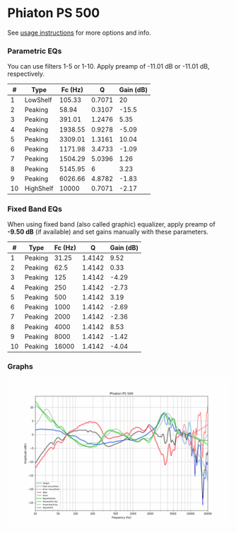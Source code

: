 # Phiaton PS 500
See [usage instructions](https://github.com/jaakkopasanen/AutoEq#usage) for more options and info.

### Parametric EQs
You can use filters 1-5 or 1-10. Apply preamp of -11.01 dB or -11.01 dB, respectively.

|   # | Type      |   Fc (Hz) |      Q |   Gain (dB) |
|-----|-----------|-----------|--------|-------------|
|   1 | LowShelf  |    105.33 | 0.7071 |       20    |
|   2 | Peaking   |     58.94 | 0.3107 |      -15.5  |
|   3 | Peaking   |    391.01 | 1.2476 |        5.35 |
|   4 | Peaking   |   1938.55 | 0.9278 |       -5.09 |
|   5 | Peaking   |   3309.01 | 1.3161 |       10.04 |
|   6 | Peaking   |   1171.98 | 3.4733 |       -1.09 |
|   7 | Peaking   |   1504.29 | 5.0396 |        1.26 |
|   8 | Peaking   |   5145.95 | 6      |        3.23 |
|   9 | Peaking   |   6026.66 | 4.8782 |       -1.83 |
|  10 | HighShelf |  10000    | 0.7071 |       -2.17 |

### Fixed Band EQs
When using fixed band (also called graphic) equalizer, apply preamp of **-9.50 dB** (if available) and set gains manually with these parameters.

|   # | Type    |   Fc (Hz) |      Q |   Gain (dB) |
|-----|---------|-----------|--------|-------------|
|   1 | Peaking |     31.25 | 1.4142 |        9.52 |
|   2 | Peaking |     62.5  | 1.4142 |        0.33 |
|   3 | Peaking |    125    | 1.4142 |       -4.29 |
|   4 | Peaking |    250    | 1.4142 |       -2.73 |
|   5 | Peaking |    500    | 1.4142 |        3.19 |
|   6 | Peaking |   1000    | 1.4142 |       -2.69 |
|   7 | Peaking |   2000    | 1.4142 |       -2.36 |
|   8 | Peaking |   4000    | 1.4142 |        8.53 |
|   9 | Peaking |   8000    | 1.4142 |       -1.42 |
|  10 | Peaking |  16000    | 1.4142 |       -4.04 |

### Graphs
![](./Phiaton%20PS%20500.png)

